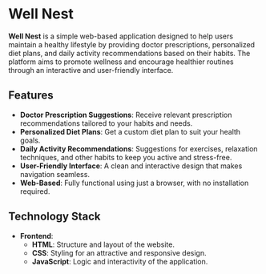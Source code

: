 # Well Nest

**Well Nest** is a simple web-based application designed to help users maintain a healthy lifestyle by providing doctor prescriptions, personalized diet plans, and daily activity recommendations based on their habits. The platform aims to promote wellness and encourage healthier routines through an interactive and user-friendly interface.

## Features

- **Doctor Prescription Suggestions**: Receive relevant prescription recommendations tailored to your habits and needs.
- **Personalized Diet Plans**: Get a custom diet plan to suit your health goals.
- **Daily Activity Recommendations**: Suggestions for exercises, relaxation techniques, and other habits to keep you active and stress-free.
- **User-Friendly Interface**: A clean and interactive design that makes navigation seamless.
- **Web-Based**: Fully functional using just a browser, with no installation required.

## Technology Stack

- **Frontend**:
  - **HTML**: Structure and layout of the website.
  - **CSS**: Styling for an attractive and responsive design.
  - **JavaScript**: Logic and interactivity of the application.
